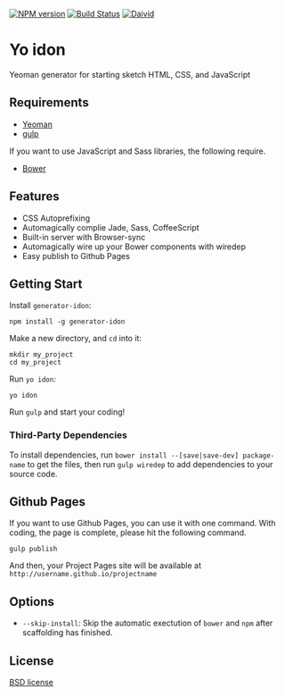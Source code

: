[![NPM version](https://badge.fury.io/js/generator-idon.svg)](http://badge.fury.io/js/generator-idon)
[![Build Status](https://travis-ci.org/shgtkshruch/generator-idon.svg?branch=master)](https://travis-ci.org/shgtkshruch/generator-idon)
[![Daivid](https://david-dm.org/shgtkshruch/generator-idon.png)](https://david-dm.org/shgtkshruch/generator-idon.png)

# Yo idon

Yeoman generator for starting sketch HTML, CSS, and JavaScript

## Requirements

- [Yeoman](http://yeoman.io/)
- [gulp](http://gulpjs.com/)

If you want to use JavaScript and Sass libraries, the following require.

- [Bower](http://bower.io/)

## Features

- CSS Autoprefixing
- Automagically complie Jade, Sass, CoffeeScript
- Built-in server with Browser-sync
- Automagically wire up your Bower components with wiredep
- Easy publish to Github Pages

## Getting Start

Install `generator-idon`:

    npm install -g generator-idon

Make a new directory, and `cd` into it:

    mkdir my_project
    cd my_project

Run `yo idon`:

    yo idon

Run `gulp` and start your coding!

### Third-Party Dependencies
To install dependencies, run `bower install --[save|save-dev] package-name` to get the files, then run `gulp wiredep` to add dependencies to your source code.

## Github Pages

If you want to use Github Pages, you can use it with one command.
With coding, the page is complete, please hit the following command.

    gulp publish

And then, your Project Pages site will be available at `http://username.github.io/projectname`

## Options

- `--skip-install`: Skip the automatic exectution of `bower` and `npm` after scaffolding has finished.

## License

[BSD license](http://opensource.org/licenses/bsd-license.php)
